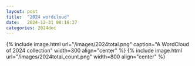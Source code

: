 ```yaml
---
layout: post
title:  "2024 wordcloud"
date:   2024-12-31 00:16:27
categories: 2024dec
---
```




{% include image.html url="/images/2024total.png" caption="A WordCloud of 2024 collection" width=300 align="center" %}
{% include image.html url="/images/2024total_count.png"  width=800 align="center" %}

